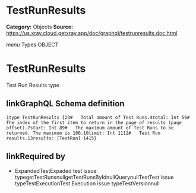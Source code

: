 # TestRunResults

**Category:** Objects
**Source:** https://us.xray.cloud.getxray.app/doc/graphql/testrunresults.doc.html

*menu* Types OBJECT
 # TestRunResults
 Test Run Results type

## linkGraphQL Schema definition
 `1type TestRunResults {23#   Total amount of Test Runs.4total: Int 56#   The index of the first item to return in the page of results (page offset).7start: Int 89#   The maximum amount of Test Runs to be returned. The maximum is 100.10limit: Int 1112#   Test Run results.13results: [TestRun] 1415}`
## linkRequired by
 - ExpandedTestExpaded test issue typegetTestRunsnullgetTestRunsByIdnullQuerynullTestTest issue typeTestExecutionTest Execution issue typeTestVersionnull